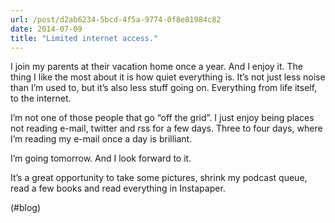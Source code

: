 ```yaml
---
url: /post/d2ab6234-5bcd-4f5a-9774-0f8e81984c82
date: 2014-07-09
title: "Limited internet access."
---
```


I join my parents at their vacation home once a year. And I enjoy it. The thing I like the most about it is how quiet everything is. It&#8217;s not just less noise than I&#8217;m used to, but it&#8217;s also less stuff going on. Everything from life itself, to the internet.



I&#8217;m not one of those people that go &#8220;off the grid&#8221;. I just enjoy being places not reading e-mail, twitter and rss for a few days. Three to four days, where I&#8217;m reading my e-mail once a day is brilliant.



I&#8217;m going tomorrow. And I look forward to it.



It&#8217;s a great opportunity to take some pictures, shrink my podcast queue, read a few books and read everything in Instapaper.



(#blog)